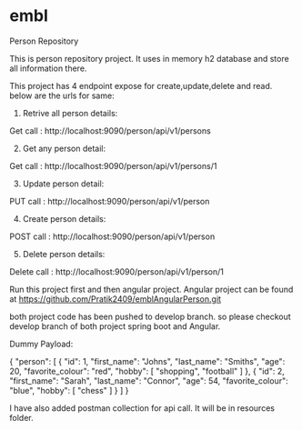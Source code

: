 # embl
Person Repository


This is person repository project. It uses in memory h2 database and store all information there.

This project has 4 endpoint expose for create,update,delete and read. below are the urls for same:

1. Retrive all person details:

Get call : http://localhost:9090/person/api/v1/persons
  
2. Get any person detail:

Get call : http://localhost:9090/person/api/v1/persons/1

3. Update person detail:

PUT call : http://localhost:9090/person/api/v1/person

4. Create person details:

POST call : http://localhost:9090/person/api/v1/person

5. Delete person details:

Delete call : http://localhost:9090/person/api/v1/person/1


Run this project first and then angular project. Angular project can be found at https://github.com/Pratik2409/emblAngularPerson.git

both project code has been pushed to develop branch. so please checkout develop branch of both project spring boot 
and Angular.

Dummy Payload:

{
    "person": [
        {
            "id": 1,
            "first_name": "Johns",
            "last_name": "Smiths",
            "age": 20,
            "favorite_colour": "red",
            "hobby": [
                "shopping",
                "football"
            ]
        },
        {
            "id": 2,
            "first_name": "Sarah",
            "last_name": "Connor",
            "age": 54,
            "favorite_colour": "blue",
            "hobby": [
                "chess"
            ]
        }
    ]
}

I have also added postman collection for api call. It will be in resources folder.